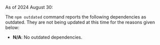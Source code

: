 As of 2024 August 30:

The `npm outdated` command reports the following dependencies as outdated.
They are not being updated at this time for the reasons given below:

- **N/A**: No outdated dependencies.
